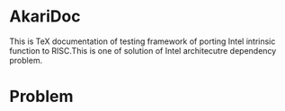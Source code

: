 # AkariDoc
This is TeX documentation of testing framework of porting Intel intrinsic function to RISC.This is one of solution of Intel architecutre dependency problem. 

# Problem
